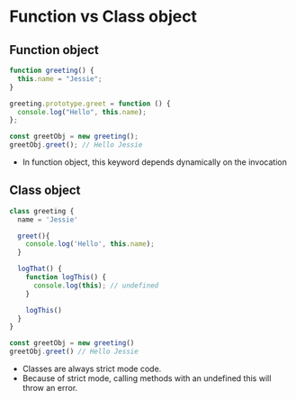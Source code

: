 # Function vs Class object

## Function object

```js
function greeting() {
  this.name = "Jessie";
}

greeting.prototype.greet = function () {
  console.log("Hello", this.name);
};

const greetObj = new greeting();
greetObj.greet(); // Hello Jessie
```

- In function object, this keyword depends dynamically on the invocation

## Class object

```js
class greeting {
  name = 'Jessie'

  greet(){
    console.log('Hello', this.name);
  }

  logThat() {
    function logThis() {
      console.log(this); // undefined
    }

    logThis()
  }
}

const greetObj = new greeting()
greetObj.greet() // Hello Jessie
```

- Classes are always strict mode code. 
- Because of strict mode, calling methods with an undefined this will throw an error.
